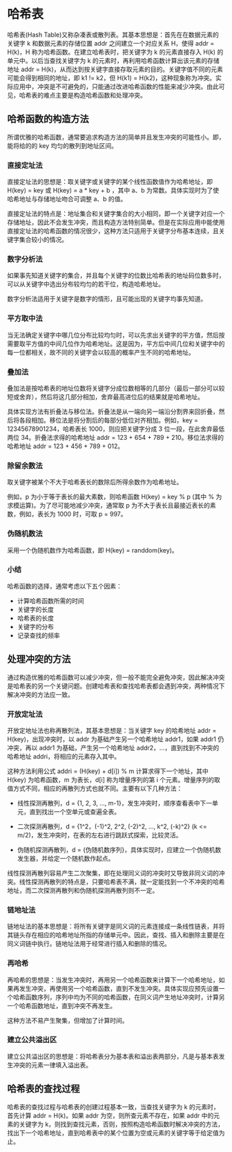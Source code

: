 # 哈希表

哈希表(Hash Table)又称杂凑表或散列表。其基本思想是：首先在在数据元素的关键字 k 和数据元素的存储位置 addr 之间建立一个对应关系 H，使得 addr = H(k)，H 称为哈希函数。在建立哈希表时，把关键字为 k 的元素直接存入 H(k) 的单元中。以后当查找关键字为 k 的元素时，再利用哈希函数计算出该元素的存储地址 addr = H(k)，从而达到按关键字直接存取元素的目的。关键字值不同的元素可能会得到相同的地址，即 k1 != k2，但 H(k1) = H(k2)，这种现象称为冲突。实际应用中，冲突是不可避免的，只能通过改进哈希函数的性能来减少冲突。由此可见，哈希表的难点主要是构造哈希函数和处理冲突。

## 哈希函数的构造方法

所谓优雅的哈希函数，通常要追求构造方法的简单并且发生冲突的可能性小。即，能将给的的 key 均匀的散列到地址区间。

### 直接定址法

直接定址法的思想是：取关键字或关键字的某个线性函数值作为哈希地址，即 H(key) = key 或 H(key) = a * key + b ，其中 a、b 为常数。具体实现时为了使哈希地址与存储地址吻合可调整 a、b 的值。

直接定址法的特点是：地址集合和关键字集合的大小相同，即一个关键字对应一个存储地址，因此不会发生冲突，而且构造方法特别简单。但是在实际应用中能使用直接定址法的哈希函数的情况很少，这种方法只适用于关键字分布基本连续，且关键字集合较小的情况。

### 数字分析法

如果事先知道关键字的集合，并且每个关键字的位数比哈希表的地址码位数多时，可以从关键字中选出分布较均匀的若干位，构造哈希地址。

数字分析法适用于关键字是数字的情形，且可能出现的关键字均事先知道。

### 平方取中法

当无法确定关键字中哪几位分布比较均匀时，可以先求出关键字的平方值，然后按需要取平方值的中间几位作为哈希地址。这是因为，平方后中间几位和关键字中的每一位都相关，故不同的关键字会以较高的概率产生不同的哈希地址。

### 叠加法

叠加法是按哈希表的地址位数将关键字分成位数相等的几部分（最后一部分可以较短或舍弃），然后将这几部分相加，舍弃最高进位后的结果就是哈希地址。

具体实现方法有折叠法与移位法。折叠法是从一端向另一端沿分割界来回折叠，然后将各段相加。移位法是将分割后的每部分低位对齐相加。例如，key = 12345678901234，哈希表长 1000，则应把关键字分成 3 位一段，在此舍弃最低两位 34。折叠法求得的哈希地址 addr = 123 + 654 + 789 + 210。移位法求得的哈希地址 addr = 123 + 456 + 789 + 012。

### 除留余数法

取关键字被某个不大于哈希表长的数除后所得余数作为哈希地址。

例如，p 为小于等于表长的最大素数，则哈希函数 H(key) = key % p (其中 % 为求模运算)。为了尽可能地减少冲突，通常取 p 为不大于表长且最接近表长的素数，例如，表长为 1000 时，可取 p = 997。

### 伪随机数法

采用一个伪随机数作为哈希函数，即 H(key) = randdom(key)。

### 小结

哈希函数的选择，通常考虑以下五个因素：

* 计算哈希函数所需的时间
* 关键字的长度
* 哈希表的长度
* 关键字的分布
* 记录查找的频率

## 处理冲突的方法

通过构造优雅的哈希函数可以减少冲突，但一般不能完全避免冲突，因此解决冲突是哈希表的另一个关键问题。创建哈希表和查找哈希表都会遇到冲突，两种情况下解决冲突的方法应一致。

### 开放定址法

开放定地址法也称再散列法，其基本思想是：当关键字 key 的哈希地址 addr = H(key)，出现冲突时，以 addr 为基础产生另一个哈希地址 addr1，如果 addr1 仍冲突，再以 addr1 为基础，产生另一个哈希地址 addr2，...，直到找到不冲突的哈希地址 addri，将相应的元素存入其中。

这种方法利用公式 addri = (H(key) + d[i]) % m 计算求得下一个地址，其中 H(key) 为哈希函数，m 为表长，d[i] 称为增量序列的第 i 个元素。增量序列的取值方式不同，相应的再散列方式也就不同。主要有以下几种方法：

* 线性探测再散列，d = {1, 2, 3, ..., m-1}，发生冲突时，顺序查看表中下一单元，直到找出一个空单元或查遍全表。

* 二次探测再散列，d = {1^2，(-1)^2, 2^2, (-2)^2, ..., k^2, (-k)^2} (k <= m/2)，发生冲突时，在表的左右进行跳跃式探索，比较灵活。

* 伪随机探测再散列，d = {伪随机数序列}，具体实现时，应建立一个伪随机数发生器，并给定一个随机数作起点。

线性探测再散列容易产生二次聚集，即在处理同义词的冲突时又导致非同义词的冲突。线性探测再散列的特点是，只要哈希表不满，就一定能找到一个不冲突的哈希地址，而二次探测再散列和伪随机探测再散列则不一定。

### 链地址法

链地址法的基本思想是：将所有关键字是同义词的元素连接成一条线性链表，并将其链头存在相应的哈希地址所指的存储单元中。因此，查找、插入和删除主要是在同义词链中执行。链地址法用于经常进行插入和删除的情况。

### 再哈希

再哈希的思想是：当发生冲突时，再用另一个哈希函数来计算下一个哈希地址，如果再发生冲突，再使用另一个哈希函数，直到不发生冲突。具体实现应预先设置一个哈希函数序列，序列中均为不同的哈希函数，在同义词产生地址冲突时，计算另一个哈希函数地址，直到冲突不再发生。

这种方法不易产生聚集，但增加了计算时间。

### 建立公共溢出区

建立公共溢出区的思想是：将哈希表分为基本表和溢出表两部分，凡是与基本表发生冲突的元素一律填入溢出表。

## 哈希表的查找过程

哈希表的查找过程与哈希表的创建过程基本一致，当查找关键字为 k 的元素时，首先计算 addr = H(k)。如果 addr 为空，则所查元素不存在，如果 addr 中的元素的关键字为 k，则找到查找元素，否则，按照构造哈希函数时解决冲突的方法，找出下一个哈希地址，直到哈希表中的某个位置为空或元素的关键字等于给定值为止。
